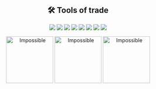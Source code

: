 

<h2 align="center"> 🛠 Tools of trade</h2>

<p align="center">

  <img src="https://img.shields.io/badge/-Node.js-339933?logo=Node.js&logoColor=white&style=plastic" />
  <img src="https://img.shields.io/badge/-Javascript-F7DF1E?logo=javascript&logoColor=white&style=plastic" />
  <img src="https://img.shields.io/badge/-HTML5-E34F26?logo=html5&logoColor=white&style=plastic" />
  <img src="https://img.shields.io/badge/-CSS3-1572B6?logo=css3&logoColor=white&style=plastic" />
  <img src="https://img.shields.io/badge/-Bootstrap-7952B3?logo=bootstrap&logoColor=white&style=plastic" />
  <img src="https://img.shields.io/badge/-Git-F05032?logo=Git&logoColor=white&style=plastic" />
  <img src="https://img.shields.io/badge/-NPM-CB3837?logo=npm&logoColor=white&style=plastic" />
  <img src="https://www.codewars.com/users/silv999r/badges/micro" />

</p>


<p align="center">

<img alt="Impossible" width="128px" src="https://i.pinimg.com/originals/9b/a2/71/9ba271bda9f06336c7cb07a76d8b4c49.png" />

<img alt="Impossible" width="128px" src="https://cdn3.iconfinder.com/data/icons/impossible-shapes-volume-3/128/1a-512.png" />

<img alt="Impossible" width="128px" src="https://i.pinimg.com/originals/a9/dc/3a/a9dc3ab32e0be9a8a9ba5c6c728b4a00.png" />

</p>


